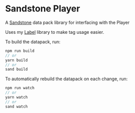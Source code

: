 # Sandstone Player

A [Sandstone](https://github.com/TheMrZZ/sandstone) data pack library for interfacing with the Player

Uses my [Label](https://github.com/MulverineX/sandstone-label) library to make tag usage easier.

To build the datapack, run:
```ts
npm run build
// or
yarn build
// or
sand build
```

To automatically rebuild the datapack on each change, run:
```ts
npm run watch
// or
yarn watch
// or
sand watch
```


